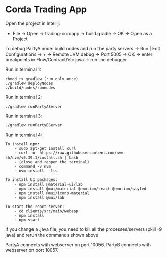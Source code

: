 # Corda Trading App
Open the project in Intellij:
- File -> Open -> trading-cordapp -> build.gradle -> OK -> Open as a Project

To debug PartyA node:
build nodes and run the party servers -> Run | Edit Configurations -> + -> Remote JVM debug -> Port 5005 -> OK -> enter breakpoints in Flow/Contract/etc.java -> run the debugger

Run in terminal 1:
```
chmod +x gradlew (run only once)
./gradlew deployNodes
./build/nodes/runnodes
```
Run in terminal 2:
```
./gradlew runPartyAServer
```
Run in terminal 3:
```
./gradlew runPartyBServer
```

Run in terminal 4:
```
To install npm:
    - sudo apt-get install curl
    - curl -o- https://raw.githubusercontent.com/nvm-sh/nvm/v0.39.1/install.sh | bash
    - (close and reopen the terminal)
    - command -v nvm
    - nvm install --lts
    
To install UI packages:
    - npm install @material-ui/lab
    - npm install @mui/material @emotion/react @emotion/styled
    - npm install @mui/icons-material
    - npm install @mui/lab

To start the react server:
    - cd clients/src/main/webapp
    - npm install 
    - npm start
```

If you change a .java file, you need to kill all the processes/servers (pkill -9 java) and rerun the commands shown above

PartyA connects with webserver on port 10056.
PartyB connects with webserver on port 10057.

[comment]: <> (# Navigate to:)

[comment]: <> (1. PartyA: `http://localhost:10009`)

[comment]: <> (2. PartyB: `http://localhost:10012`)

[comment]: <> (# Corda Secret Santa)

[comment]: <> (This is an implementation of Secret Santa using Corda as a tool to store multiple game states.)

[comment]: <> (It has a material-ui frontend that lets users create and self-service their own secret santa games. The frontend is implemented in ReactJS and the backend is implemented with a Spring Boot server and some corda flows.)

[comment]: <> (You can create a game using the web frontend &#40;or just calling the api directly with Postman&#41;, and once the game is stored, players can look up their assignments using their game id, and the app also supports an optional sendgrid integration so that you can have emails sent to the players as well.)

[comment]: <> (> One tip if you're using intellij is to open the project from the intellij dialog, don't import the project directly.)

[comment]: <> (## Usage)

[comment]: <> (There's essentially five processes you'll need to be aware of.)

[comment]: <> (- Three Corda nodes, a notary, santa, and an elf)

[comment]: <> (- The backend webserver that runs the REST endpoints for the corda nodes)

[comment]: <> (- The frontend webserver, a react app that sends requests to the backend.)


[comment]: <> (#### Pre-Requisites)

[comment]: <> (If you've never built a cordapp before you may need to configure gradle and java in order for this code example to run. See [our setup guide]&#40;https://docs.corda.net/getting-set-up.html&#41;.)


[comment]: <> (### Running these services)

[comment]: <> (#### The three Corda nodes)

[comment]: <> (To run the corda nodes you just need to run the `deployNodes` gradle task and the nodes will be available for you to run directly.)

[comment]: <> (```)

[comment]: <> (./gradlew deployNodes)

[comment]: <> (./build/nodes/runnodes)

[comment]: <> (```)

[comment]: <> (#### The backend webserver)

[comment]: <> (Run the `runTradingServer` Gradle task &#40;in a different terminal than the above&#41;. By default, it connects to the node with RPC address `localhost:10006` with)

[comment]: <> (the username `user1` and the password `test`, and serves the webserver on port `localhost:10056`.)

[comment]: <> (```)

[comment]: <> (./gradlew runTradingServer)

[comment]: <> (```)

[comment]: <> (The frontend will be visible on [localhost:10056]&#40;http://localhost:10056&#41;)

[comment]: <> (##### Background Information)

[comment]: <> (`clients/src/main/java/com/trading/webserver/` defines a simple Spring webserver that connects to a node via RPC and allows you to interact with the node over HTTP.)

[comment]: <> (The API endpoints are defined in `clients/src/main/java/com/trading/webserver/Controller.java`)


[comment]: <> (#### The frontend webserver)

[comment]: <> (The react server can be started &#40;in a different terminal&#41; by going to `clients/src/main/webapp`, running `npm install` and then `npm start`.)

[comment]: <> (```)

[comment]: <> (cd clients/src/main/webapp)

[comment]: <> (npm install)

[comment]: <> (npm start)

[comment]: <> (```)

[comment]: <> (The frontend will be visible on [localhost:8888]&#40;http://localhost:8888&#41;)

[comment]: <> (#### Configuring Email with SendGrid)

[comment]: <> (If you'd like to start sending email you'll need to make an account on [sendgrid.com]&#40;http://sendgrid.com&#41; and configure a verified sender identity.)

[comment]: <> (Once you've done that, create an API key and place it into `Controller.java`&#40;the webserver for the corda nodes&#41;. After which point you can set the `sendEmail` param to `true` in your requests. In order to configure the frontend to send emails, just open `CONSTANTS.js` and set the `SEND_EMAIL` param to `true` instead of `false`.)


[comment]: <> (### Testing Utilities)


[comment]: <> (#### Using Postman for backend testing)

[comment]: <> (I've included some simple postman tests to run against the santa server that will be helpful to you if you plan on using this. You'll find them in the `postman` folder.)


[comment]: <> (#### Running tests inside IntelliJ)

[comment]: <> (There are unit tests for the corda state, contract, and tests for both flows used here. You'll find them inside of the various test folders.)

